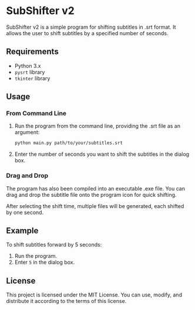 # SubShifter v2

SubShifter v2 is a simple program for shifting subtitles in .srt format. It allows the user to shift subtitles by a specified number of seconds.

## Requirements

- Python 3.x
- `pysrt` library
- `tkinter` library

## Usage

### From Command Line

1. Run the program from the command line, providing the .srt file as an argument:
   ```bash
   python main.py path/to/your/subtitles.srt
   ```
2. Enter the number of seconds you want to shift the subtitles in the dialog box.

### Drag and Drop

The program has also been compiled into an executable .exe file. You can drag and drop the subtitle file onto the program icon for quick shifting.

After selecting the shift time, multiple files will be generated, each shifted by one second.

## Example

To shift subtitles forward by 5 seconds:

1. Run the program.
2. Enter `5` in the dialog box.

## License

This project is licensed under the MIT License. You can use, modify, and distribute it according to the terms of this license.
